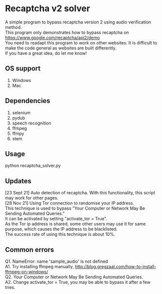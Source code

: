# Recaptcha v2 solver
A simple program to bypass recaptcha version 2 using audio verification method. <br>
This program only demonstrates how to bypass recaptcha on https://www.google.com/recaptcha/api2/demo<br>
You need to readapt this program to work on other websites. It is difficult to make the code general as websites are built differently.<br>
If you have a great idea, do let me know!<br>

## OS support
1. Windows
2. Mac

## Dependencies
1. selenium
2. pydub
3. speech recognition
4. ffmpeg
5. ffmpy
6. stem

## Usage
python recaptcha_solver.py<br>

## Updates
[23 Sept 21] Auto detection of recaptcha. With this functionality, this script may work for other pages. <br>
[28 Nov  21] Using Tor connection to randomise your IP address. <br>
This technique is used to bypass "Your Computer or Network May Be Sending Automated Queries."<br> 
It can be activated by setting "activate_tor = True". <br>
As the Tor ip address is shared, some other users may use it for same purpose, which causes the IP address to be blacklisted.<br> 
The success rate of using this technique is about 10%.<br>


## Common errors
Q1. NameError: name 'sample_audio' is not defined <br>
A1. Try installing ffmpeg manually, http://blog.gregzaal.com/how-to-install-ffmpeg-on-windows/<br>
Q2. Your Computer or Network May Be Sending Automated Queries. <br>
A2. Change activate_tor = True, you may be able to bypass it after a few tries.<br>


